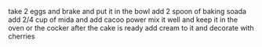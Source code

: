 take 2 eggs and brake and put it in the bowl
add 2 spoon of baking soada 
add 2/4 cup of mida 
and add cacoo power
mix it well and keep it in the oven or the cocker
after the cake is ready add cream to it and decorate with cherries
